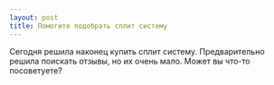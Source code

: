 ```yaml
---
layout: post 
title: Помогите подобрать сплит систему 
--- 
```

Сегодня решила наконец купить сплит систему. Предварительно решила поискать отзывы, но их очень мало. Может вы что-то посоветуете?